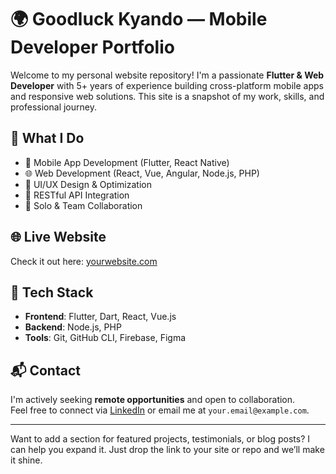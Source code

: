# 🌍 Goodluck Kyando — Mobile Developer Portfolio

Welcome to my personal website repository! I'm a passionate **Flutter & Web Developer** with 5+ years of experience building cross-platform mobile apps and responsive web solutions. This site is a snapshot of my work, skills, and professional journey.

## 🚀 What I Do
- 🔧 Mobile App Development (Flutter, React Native)
- 🌐 Web Development (React, Vue, Angular, Node.js, PHP)
- 🎨 UI/UX Design & Optimization
- 🔗 RESTful API Integration
- 🧠 Solo & Team Collaboration

## 🌐 Live Website
Check it out here: [yourwebsite.com](https://yourwebsite.com)

## 📂 Tech Stack
- **Frontend**: Flutter, Dart, React, Vue.js
- **Backend**: Node.js, PHP
- **Tools**: Git, GitHub CLI, Firebase, Figma

## 📬 Contact
I'm actively seeking **remote opportunities** and open to collaboration.  
Feel free to connect via [LinkedIn](https://www.linkedin.com/in/yourprofile) or email me at `your.email@example.com`.

---

Want to add a section for featured projects, testimonials, or blog posts? I can help you expand it. Just drop the link to your site or repo and we’ll make it shine.
